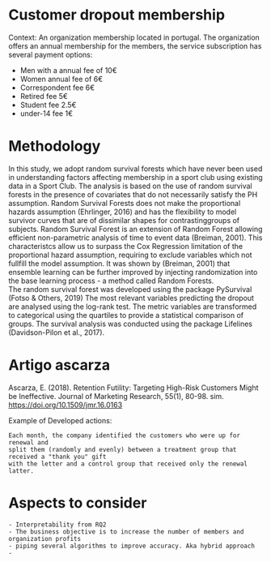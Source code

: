 # Customer dropout membership

Context:
An organization membership located in portugal. The organization offers an annual membership
for the members, the service subscription has several payment options:

- Men with a annual fee of 10€
- Women annual fee of 6€
- Correspondent fee 6€
- Retired fee 5€
- Student fee 2.5€
- under-14 fee 1€

# Methodology

In this study, we adopt random survival forests which have never been used in understanding 
factors affecting membership in a sport club using existing data in a Sport Club. 
The analysis is based on the use of random survival forests in the presence of covariates 
that do not necessarily satisfy the PH assumption. 
Random Survival Forests does not make the proportional hazards assumption (Ehrlinger, 2016) 
and has the flexibility to model survivor curves that are of dissimilar shapes for 
contrastinggroups of subjects. Random Survival Forest is an extension of Random Forest 
allowing efficient non-parametric analysis of time to event data (Breiman, 2001). 
This characteristcs allow us to surpass the Cox Regression limitation of the proportional hazard
assumption, requiring to exclude variables which not fullfill the model assumption. 
It was shown by (Breiman, 2001) that ensemble learning can be further improved by injecting 
randomization into the base learning process - a method called Random Forests.  
The random survival forest was developed using the package PySurvival (Fotso & Others, 2019)
The most relevant variables predicting the dropout are analysed using the log-rank test. 
The metric variables are transformed to categorical using the quartiles to provide a statistical
comparison of groups. 
The survival analysis was conducted using the package Lifelines (Davidson-Pilon et al., 2017).

# Artigo ascarza


Ascarza, E. (2018). Retention Futility: Targeting High-Risk Customers Might be Ineffective. Journal of Marketing Research, 55(1), 80-98. sim. https://doi.org/10.1509/jmr.16.0163


Example of  Developed actions: 

```
Each month, the company identified the customers who were up for renewal and
split them (randomly and evenly) between a treatment group that received a "thank you" gift
with the letter and a control group that received only the renewal latter.
````

# Aspects to consider 

    - Interpretability from RQ2
    - The business objective is to increase the number of members and organization profits
    - piping several algorithms to improve accuracy. Aka hybrid approach
    -  
